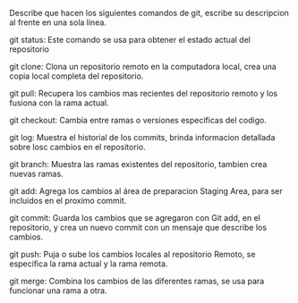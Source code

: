 Describe que hacen los siguientes comandos de git, escribe su descripcion al frente en una sola linea.

git status: Este comando se usa para obtener el estado actual del repositorio

git clone: Clona un repositorio remoto en la computadora local, crea una copia local completa del repositorio.

git pull:  Recupera los cambios mas recientes del repositorio remoto y los fusiona con la rama actual.

git checkout: Cambia entre ramas o versiones especificas del codigo.

git log: Muestra el historial de los commits, brinda informacion detallada sobre losc cambios en el repositorio.

git branch: Muestra las ramas existentes del repositorio, tambien crea nuevas ramas.

git add: Agrega los cambios al área de preparacion Staging Area, para ser incluidos en el proximo commit.

git commit: Guarda los cambios que se agregaron con Git add, en el repositorio, y crea un nuevo commit con un mensaje que describe los cambios.

git push:  Puja o sube los cambios locales al repositorio Remoto, se especifica la rama actual y la rama remota.

git merge:  Combina los cambios de las diferentes ramas, se usa para funcionar una rama a otra.
